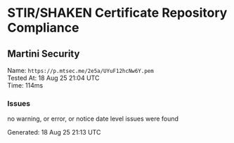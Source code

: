 # STIR/SHAKEN Certificate Repository Compliance

## Martini Security

Name: `https://p.mtsec.me/2e5a/UYuF12hcNw6Y.pem`\
Tested At: 18 Aug 25 21:04 UTC\
Time: 114ms

### Issues

no warning, or error, or notice date level issues were found

Generated: 18 Aug 25 21:13 UTC